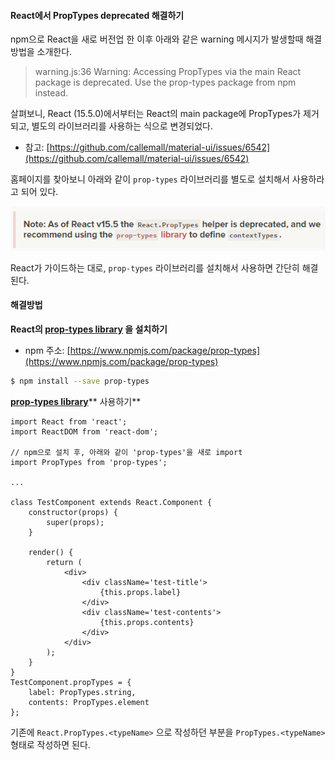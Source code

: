 #### React에서 PropTypes deprecated 해결하기

npm으로 React을 새로 버전업 한 이후 아래와 같은 warning 메시지가 발생할때 해결 방법을 소개한다.

> warning.js:36 Warning: Accessing PropTypes via the main React package is deprecated. Use the prop-types package from npm instead.

살펴보니, React \(15.5.0\)에서부터는 React의 main package에 PropTypes가 제거되고, 별도의 라이브러리를  사용하는 식으로 변경되었다.

* 참고: [https://github.com/callemall/material-ui/issues/6542](https://github.com/callemall/material-ui/issues/6542)

홈페이지를 찾아보니 아래와 같이 `prop-types` 라이브러리를 별도로 설치해서 사용하라고 되어 있다.

![](/assets/react-prop-types-guide.png)

React가 가이드하는 대로, `prop-types` 라이브러리를 설치해서 사용하면 간단히 해결된다.



#### 해결방법

**React의  **[**prop-types library**](https://www.npmjs.com/package/prop-types)** 을 설치하기**

* npm 주소: [https://www.npmjs.com/package/prop-types](https://www.npmjs.com/package/prop-types)

```bash
$ npm install --save prop-types
```



[**prop-types library**](https://www.npmjs.com/package/prop-types)** 사용하기**

```
import React from 'react';
import ReactDOM from 'react-dom';

// npm으로 설치 후, 아래와 같이 'prop-types'을 새로 import 
import PropTypes from 'prop-types';

...

class TestComponent extends React.Component {
    constructor(props) {
        super(props);
    }

    render() {
        return (
            <div>
                <div className='test-title'>
                    {this.props.label}
                </div>
                <div className='test-contents'>
                    {this.props.contents}
                </div>
            </div>
        );
    }
}
TestComponent.propTypes = {
    label: PropTypes.string,
    contents: PropTypes.element
};
```

기존에 `React.PropTypes.<typeName>` 으로 작성하던 부분을 `PropTypes.<typeName>` 형태로 작성하면 된다.






